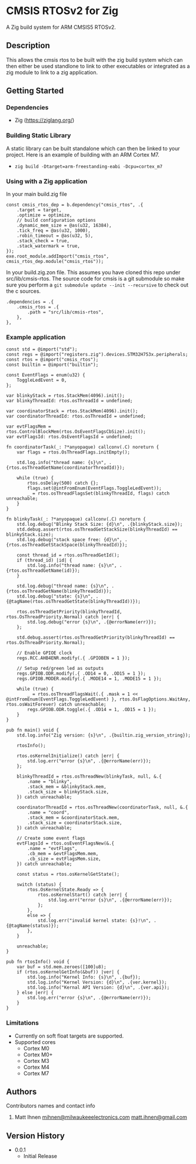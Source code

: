 # CMSIS RTOSv2 for Zig

A Zig build system for ARM CMSIS5 RTOSv2.

## Description

This allows the cmsis rtos to be built with the zig build system which can then either be used standlone to link
to other executables or integrated as a zig module to link to a zig application.

## Getting Started

### Dependencies

* Zig (https://ziglang.org/)

### Building Static Library

A static library can be built standalone which can then be linked to your project. Here is an
example of building with an ARM Cortex M7.

* `zig build -Dtarget=arm-freestanding-eabi -Dcpu=cortex_m7`

### Using with a Zig application

In your main build.zig file

```zig
const cmsis_rtos_dep = b.dependency("cmsis_rtos", .{
    .target = target,
    .optimize = optimize,
    // build configuration options
    .dynamic_mem_size = @as(u32, 16384),
    .tick_freq = @as(u32, 1000),
    .robin_timeout = @as(u32, 5),
    .stack_check = true,
    .stack_watermark = true,
});
exe.root_module.addImport("cmsis_rtos", cmsis_rtos_dep.module("cmsis_rtos"));
```

In your build.zig.zon file. This assumes you have cloned this repo under src/lib/cmsis-rtos. The source
code for cmsis is a git submodule so make sure you perform a `git submodule update --init --recursive` to
check out the c sources.

```zig
.dependencies = .{
    .cmsis_rtos = .{
        .path = "src/lib/cmsis-rtos",
    },
},
```

### Example application

```zig
const std = @import("std");
const regs = @import("registers.zig").devices.STM32H753x.peripherals;
const rtos = @import("cmsis_rtos");
const builtin = @import("builtin");

const EventFlags = enum(u32) {
    ToggleLedEvent = 0,
};

var blinkyStack = rtos.StackMem(4096).init();
var blinkyThreadId: rtos.osThreadId = undefined;

var coordinatorStack = rtos.StackMem(4096).init();
var coordinatorThreadId: rtos.osThreadId = undefined;

var evtFlagsMem = rtos.ControlBlockMem(rtos.OsEventFlagsCbSize).init();
var evtFlagsId: rtos.OsEventFlagsId = undefined;

fn coordinatorTask(_: ?*anyopaque) callconv(.C) noreturn {
    var flags = rtos.OsThreadFlags.initEmpty();

    std.log.info("thread name: {s}\n", .{rtos.osThreadGetName(coordinatorThreadId)});

    while (true) {
        rtos.osDelay(500) catch {};
        flags.set(@intFromEnum(EventFlags.ToggleLedEvent));
        _ = rtos.osThreadFlagsSet(blinkyThreadId, flags) catch unreachable;
    }
}

fn blinkyTask(_: ?*anyopaque) callconv(.C) noreturn {
    std.log.debug("Blinky Stack Size: {d}\n", .{blinkyStack.size});
    std.debug.assert(rtos.osThreadGetStackSize(blinkyThreadId) == blinkyStack.size);
    std.log.debug("stack space free: {d}\n", .{rtos.osThreadGetStackSpace(blinkyThreadId)});

    const thread_id = rtos.osThreadGetId();
    if (thread_id) |id| {
        std.log.info("thread name: {s}\n", .{rtos.osThreadGetName(id)});
    }

    std.log.debug("thread name: {s}\n", .{rtos.osThreadGetName(blinkyThreadId)});
    std.log.debug("state: {s}\n", .{@tagName(rtos.osThreadGetState(blinkyThreadId))});

    rtos.osThreadSetPriority(blinkyThreadId, rtos.OsThreadPriority.Normal) catch |err| {
        std.log.debug("error {s}\n", .{@errorName(err)});
    };

    std.debug.assert(rtos.osThreadGetPriority(blinkyThreadId) == rtos.OsThreadPriority.Normal);

    // Enable GPIOE clock
    regs.RCC.AHB4ENR.modify(.{ .GPIOBEN = 1 });

    // Setup red/green led as outputs
    regs.GPIOB.ODR.modify(.{ .OD14 = 0, .OD15 = 1 });
    regs.GPIOB.MODER.modify(.{ .MODE14 = 1, .MODE15 = 1 });

    while (true) {
        _ = rtos.osThreadFlagsWait(.{ .mask = 1 << @intFromEnum(EventFlags.ToggleLedEvent) }, rtos.OsFlagOptions.WaitAny, rtos.osWaitForever) catch unreachable;
        regs.GPIOB.ODR.toggle(.{ .OD14 = 1, .OD15 = 1 });
    }
}

pub fn main() void {
    std.log.info("Zig version: {s}\n", .{builtin.zig_version_string});

    rtosInfo();

    rtos.osKernelInitialize() catch |err| {
        std.log.err("error {s}\n", .{@errorName(err)});
    };

    blinkyThreadId = rtos.osThreadNew(blinkyTask, null, &.{
        .name = "blinky",
        .stack_mem = &blinkyStack.mem,
        .stack_size = blinkyStack.size,
    }) catch unreachable;

    coordinatorThreadId = rtos.osThreadNew(coordinatorTask, null, &.{
        .name = "coord",
        .stack_mem = &coordinatorStack.mem,
        .stack_size = coordinatorStack.size,
    }) catch unreachable;

    // Create some event flags
    evtFlagsId = rtos.osEventFlagsNew(&.{
        .name = "evtFlags",
        .cb_mem = &evtFlagsMem.mem,
        .cb_size = evtFlagsMem.size,
    }) catch unreachable;

    const status = rtos.osKernelGetState();

    switch (status) {
        rtos.OsKernelState.Ready => {
            rtos.osKernelStart() catch |err| {
                std.log.err("error {s}\n", .{@errorName(err)});
            };
        },
        else => {
            std.log.err("invalid kernel state: {s}!\n", .{@tagName(status)});
        },
    }

    unreachable;
}

pub fn rtosInfo() void {
    var buf = std.mem.zeroes([100]u8);
    if (rtos.osKernelGetInfo(&buf)) |ver| {
        std.log.info("Kernel Info: {s}\n", .{buf});
        std.log.info("Kernel Version: {d}\n", .{ver.kernel});
        std.log.info("Kernal API Version: {d}\n", .{ver.api});
    } else |err| {
        std.log.err("error {s}\n", .{@errorName(err)});
    }
}
```

### Limitations

* Currently on soft float targets are supported.
* Supported cores
    * Cortex M0
    * Cortex M0+
    * Cortex M3
    * Cortex M4
    * Cortex M7

## Authors

Contributors names and contact info

1. Matt Ihnen <mihnen@milwaukeeelectronics.com> <matt.ihnen@gmail.com>

## Version History

* 0.0.1
    * Initial Release
